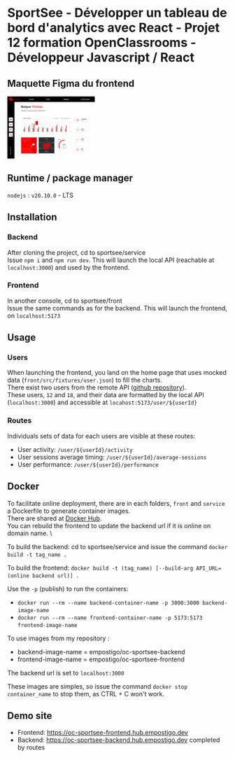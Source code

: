 # SportSee - Développer un tableau de bord d'analytics avec React - Projet 12 formation OpenClassrooms - Développeur Javascript / React

## Maquette Figma du frontend

[1]: assets/Front-UI.png
[2]: assets/min-Front-UI.png
[![SportSee figma mockup][2]][1]

## Runtime / package manager

`nodejs` : `v20.10.0` - LTS

## Installation

### Backend

 After cloning the project, cd to sportsee/service \
 Issue `npm i` and `npm run dev`. This will launch the local API (reachable at `localhost:3000`) and used by the frontend.

### Frontend

 In another console, cd to sportsee/front \
 Issue the same commands as for the backend. This will launch the frontend, on `localhost:5173`

## Usage

### Users

When launching the frontend, you land on the home page that uses mocked data (`front/src/fixtures/user.json`) to fill the charts. \
There exist two users from the remote API ([github repository](https://github.com/empostigo/P12-backend.git)). \
These users, `12` and `18`, and their data are formatted by the local API (`localhost:3000`) and accessible at `locahost:5173/user/${userId}`

### Routes

Individuals sets of data for each users are visible at these routes:

- User activity: `/user/${userId}/activity`
- User sessions average timing: `/user/${userId}/average-sessions`
- User performance:  `/user/${userId}/performance`

## Docker

To facilitate online deployment, there are in each folders, `front` and `service` a Dockerfile to generate container images. \
There are shared at [Docker Hub](https://hub.docker.com/u/empostigo). \
You can rebuild the frontend to update the backend url if it is online on domain name. \

To build the backend: cd to sportsee/service and issue the command `docker build -t tag_name .`

To build the frontend: `docker build -t (tag_name) [--build-arg API_URL=(online backend url)] .`

Use the `-p` (publish) to run the containers:

- `docker run --rm --name backend-container-name -p 3000:3000 backend-image-name`
- `docker run --rm --name frontend-container-name -p 5173:5173 frontend-image-name`

To use images from my repository :

- backend-image-name = empostigo/oc-sportsee-backend
- frontend-image-name = empostigo/oc-sportsee-frontend

The backend url is set to `localhost:3000`

These images are simples, so issue the command `docker stop container_name` to stop them, as CTRL + C won't work.

## Demo site

- Frontend: https://oc-sportsee-frontend.hub.empostigo.dev
- Backend: https://oc-sportsee-backend.hub.empostigo.dev completed by routes
